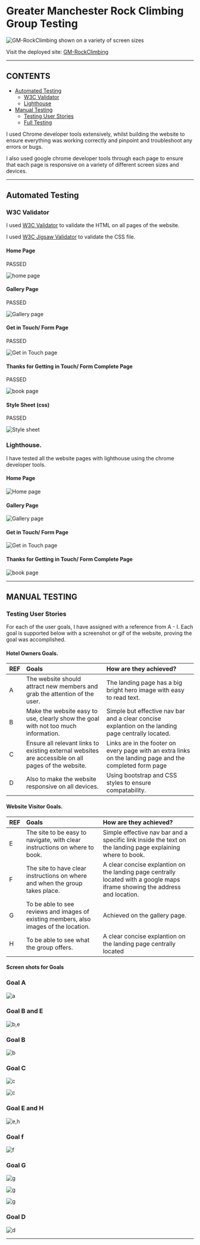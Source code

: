 # Greater Manchester Rock Climbing Group Testing

![GM-RockClimbing shown on a variety of screen sizes](assets/testing/am-i-responsive.png)

Visit the deployed site: [GM-RockClimbing](https://al3x-g.github.io/GM-RockClimbing/)

- - -

## CONTENTS

* [Automated Testing](#automated-testing)
  * [W3C Validator](#w3c-validator)
  * [Lighthouse](#lighthouse)
* [Manual Testing](#manual-testing)
  * [Testing User Stories](#testing-user-stories)
  * [Full Testing](#full-testing)

I used Chrome developer tools extensively, whilst building the website to ensure everything was working correctly and pinpoint and troubleshoot any errors or bugs.

I also used google chrome developer tools through each page to ensure that each page is responsive on a variety of different screen sizes and devices.

- - -

## Automated Testing

### W3C Validator

I used [W3C Validator](https://validator.w3.org/) to validate the HTML on all pages of the website.

I used [W3C Jigsaw Validator](https://jigsaw.w3.org/css-validator/) to validate the CSS file.

#### Home Page

PASSED

![home page](assets/testing/index-test.png)

#### Gallery Page

PASSED

![Gallery page](assets/testing/gallery-test.png)

#### Get in Touch/ Form Page

PASSED

![Get in Touch page](assets/testing/form-test.png)

#### Thanks for Getting in Touch/ Form Complete Page

PASSED

![book page](assets/testing/form-complete-test.png)

#### Style Sheet (css)

PASSED 

![Style sheet](assets/testing/css-test.png)


### Lighthouse.

I have tested all the website pages with lighthouse using the chrome developer tools.

#### Home Page

![Home page](assets/testing/index-light-test.png)

#### Gallery Page

![Gallery page](assets/testing/gallery-light-test.png)

#### Get in Touch/ Form Page

![Get in Touch page](assets/testing/form-light-test.png)

#### Thanks for Getting in Touch/ Form Complete Page

![book page](assets/testing/form-complete-light-test.png)

- - -

## MANUAL TESTING

### Testing User Stories

For each of the user goals, I have assigned with a reference from A - I. Each goal is supported below with a screenshot or gif of the website, proving the goal was accomplished.

#### Hotel Owners Goals.

| REF | Goals | How are they achieved? |
| :--- | :--- | :--- |
| A | The website should attract new members and grab the attention of the user. | The landing page has a big bright hero image with easy to read text. |
| B | Make the website easy to use, clearly show the goal with not too much information. | Simple but effective nav bar and a clear concise explantion on the landing page centrally located.  |
| C | Ensure all relevant links to existing external websites are accessible on all pages of the website. | Links are in the footer on every page with an extra links on the landing page and the completed form page |
| D | Also to make the website responsive on all devices. | Using bootstrap and CSS styles to ensure compatability. |

#### Website Visitor Goals.

| REF | Goals | How are they achieved? |
| :--- | :--- | :--- |
| E | The site to be easy to navigate, with clear instructions on where to book. | Simple effective nav bar and a specific link inside the text on the landing page explaining where to book. |
| F | The site to have clear instructions on where and when the group takes place. | A clear concise explantion on the landing page centrally located with a google maps iframe showing the address and location. |
| G | To be able to see reviews and images of existing members, also images of the location. | Achieved on the gallery page. |
| H | To be able to see what the group offers. | A clear concise explantion on the landing page centrally located |

#### Screen shots for Goals

### Goal A

![a](assets/testing/test-a.png)

### Goal B and E

![b,e](assets/testing/test-b-e.png)

### Goal B

![b](assets/testing/test-b2.png)

### Goal C

![c](assets/testing/test-c.png)

![c](assets/testing/test-c2.png)

### Goal E and H

![e,h](assets/testing/test-e-h.png)

### Goal f

![f](assets/testing/test-f.png)

### Goal G

![g](assets/testing/test-g.png)

![g](assets/testing/test-g2.png)

![g](assets/testing/test-g3.png)

### Goal D

![d](assets/testing/am-i-responsive.png)

---


